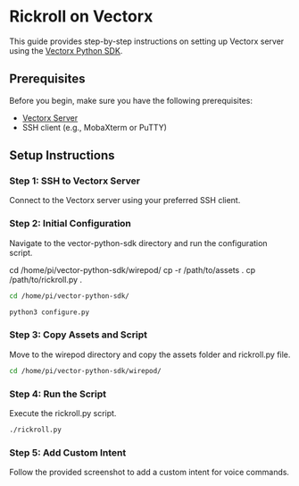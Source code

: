# Rickroll on Vectorx 

This guide provides step-by-step instructions on setting up Vectorx server using the [Vectorx Python SDK](https://github.com/fforchino/vectorx).

## Prerequisites

Before you begin, make sure you have the following prerequisites:

- [Vectorx Server](https://github.com/fforchino/vectorx)
- SSH client (e.g., MobaXterm or PuTTY)

## Setup Instructions

### Step 1: SSH to Vectorx Server

Connect to the Vectorx server using your preferred SSH client.

### Step 2: Initial Configuration
Navigate to the vector-python-sdk directory and run the configuration script.

cd /home/pi/vector-python-sdk/wirepod/
cp -r /path/to/assets .
cp /path/to/rickroll.py .

```bash
cd /home/pi/vector-python-sdk/
```
```bash
python3 configure.py
```
### Step 3: Copy Assets and Script
Move to the wirepod directory and copy the assets folder and rickroll.py file.

```bash
cd /home/pi/vector-python-sdk/wirepod/
```
### Step 4: Run the Script
Execute the rickroll.py script.

```bash
./rickroll.py
```
### Step 5: Add Custom Intent
Follow the provided screenshot to add a custom intent for voice commands.

